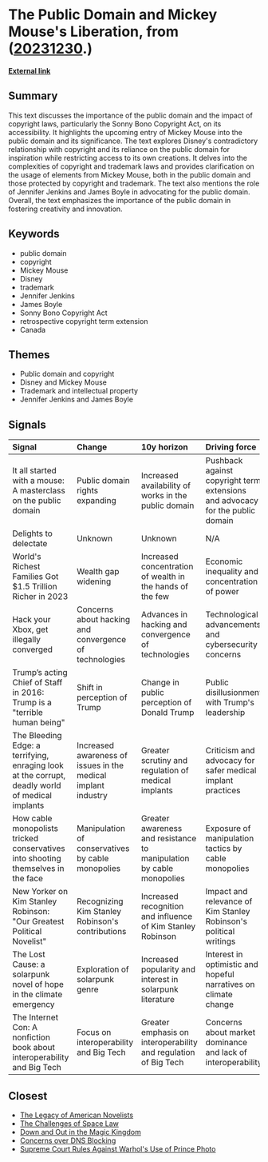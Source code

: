 # __The Public Domain and Mickey Mouse's Liberation__, from ([20231230](https://kghosh.substack.com/p/20231230).)

__[External link](https://pluralistic.net/2023/12/15/mouse-liberation-front/)__



## Summary

This text discusses the importance of the public domain and the impact of copyright laws, particularly the Sonny Bono Copyright Act, on its accessibility. It highlights the upcoming entry of Mickey Mouse into the public domain and its significance. The text explores Disney's contradictory relationship with copyright and its reliance on the public domain for inspiration while restricting access to its own creations. It delves into the complexities of copyright and trademark laws and provides clarification on the usage of elements from Mickey Mouse, both in the public domain and those protected by copyright and trademark. The text also mentions the role of Jennifer Jenkins and James Boyle in advocating for the public domain. Overall, the text emphasizes the importance of the public domain in fostering creativity and innovation.

## Keywords

* public domain
* copyright
* Mickey Mouse
* Disney
* trademark
* Jennifer Jenkins
* James Boyle
* Sonny Bono Copyright Act
* retrospective copyright term extension
* Canada

## Themes

* Public domain and copyright
* Disney and Mickey Mouse
* Trademark and intellectual property
* Jennifer Jenkins and James Boyle

## Signals

| Signal                                                                                          | Change                                                        | 10y horizon                                                          | Driving force                                                                 |
|:------------------------------------------------------------------------------------------------|:--------------------------------------------------------------|:---------------------------------------------------------------------|:------------------------------------------------------------------------------|
| It all started with a mouse: A masterclass on the public domain                                 | Public domain rights expanding                                | Increased availability of works in the public domain                 | Pushback against copyright term extensions and advocacy for the public domain |
| Delights to delectate                                                                           | Unknown                                                       | Unknown                                                              | N/A                                                                           |
| World's Richest Families Got $1.5 Trillion Richer in 2023                                       | Wealth gap widening                                           | Increased concentration of wealth in the hands of the few            | Economic inequality and concentration of power                                |
| Hack your Xbox, get illegally converged                                                         | Concerns about hacking and convergence of technologies        | Advances in hacking and convergence of technologies                  | Technological advancements and cybersecurity concerns                         |
| Trump’s acting Chief of Staff in 2016: Trump is a "terrible human being"                        | Shift in perception of Trump                                  | Change in public perception of Donald Trump                          | Public disillusionment with Trump's leadership                                |
| The Bleeding Edge: a terrifying, enraging look at the corrupt, deadly world of medical implants | Increased awareness of issues in the medical implant industry | Greater scrutiny and regulation of medical implants                  | Criticism and advocacy for safer medical implant practices                    |
| How cable monopolists tricked conservatives into shooting themselves in the face                | Manipulation of conservatives by cable monopolies             | Greater awareness and resistance to manipulation by cable monopolies | Exposure of manipulation tactics by cable monopolies                          |
| New Yorker on Kim Stanley Robinson: "Our Greatest Political Novelist"                           | Recognizing Kim Stanley Robinson's contributions              | Increased recognition and influence of Kim Stanley Robinson          | Impact and relevance of Kim Stanley Robinson's political writings             |
| The Lost Cause: a solarpunk novel of hope in the climate emergency                              | Exploration of solarpunk genre                                | Increased popularity and interest in solarpunk literature            | Interest in optimistic and hopeful narratives on climate change               |
| The Internet Con: A nonfiction book about interoperability and Big Tech                         | Focus on interoperability and Big Tech                        | Greater emphasis on interoperability and regulation of Big Tech      | Concerns about market dominance and lack of interoperability                  |

## Closest

* [The Legacy of American Novelists](4c3432a8b55708ec616a64ca00632fdf)
* [The Challenges of Space Law](d7322a8c1f0f439ffa3d07c93d4c2651)
* [Down and Out in the Magic Kingdom](aa2a288c3b4bf99252f35d3a30d17a82)
* [Concerns over DNS Blocking](ee0bcad312f833a9283e4344b051de2f)
* [Supreme Court Rules Against Warhol's Use of Prince Photo](c1e1bed7a22d1ccc1a5d6e57f87ba862)